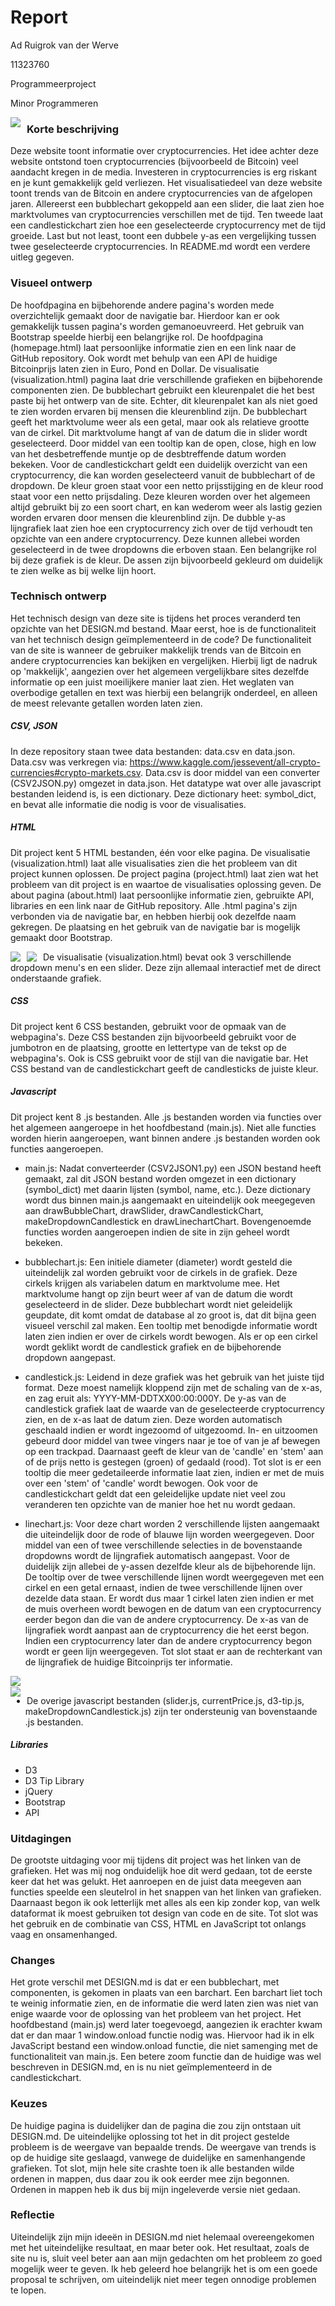 # Report

Ad Ruigrok van der Werve

11323760

Programmeerproject

Minor Programmeren

<img src="https://github.com/adrvdw/project/blob/master/doc%20/main1.png"
     style="float: left; margin-right: 10px;" />    

### Korte beschrijving

Deze website toont informatie over cryptocurrencies. Het idee achter deze website ontstond toen cryptocurrencies (bijvoorbeeld de Bitcoin) veel aandacht kregen in de media. Investeren in cryptocurrencies is erg riskant en je kunt gemakkelijk geld verliezen. Het visualisatiedeel van deze website toont trends van de Bitcoin en andere cryptocurrencies van de afgelopen jaren. Allereerst een bubblechart gekoppeld aan een slider, die laat zien hoe marktvolumes van cryptocurrencies verschillen met de tijd. Ten tweede laat een candlestickchart zien hoe een geselecteerde cryptocurrency met de tijd groeide. Last but not least, toont een dubbele y-as een vergelijking tussen twee geselecteerde cryptocurrencies. In README.md wordt een verdere uitleg gegeven.

### Visueel ontwerp

De hoofdpagina en bijbehorende andere pagina's worden mede overzichtelijk gemaakt door de navigatie bar.  Hierdoor kan er ook gemakkelijk tussen pagina's worden gemanoeuvreerd. Het gebruik van Bootstrap speelde hierbij een belangrijke rol. De hoofdpagina (homepage.html) laat persoonlijke informatie zien en een link naar de GitHub repository. Ook wordt met behulp van een API de huidige Bitcoinprijs laten zien in Euro, Pond en Dollar. De visualisatie (visualization.html) pagina laat drie verschillende grafieken en bijbehorende componenten zien. De bubblechart gebruikt een kleurenpalet die het best paste bij het ontwerp van de site. Echter, dit kleurenpalet kan als niet goed te zien worden ervaren bij mensen die kleurenblind zijn. De bubblechart geeft het marktvolume weer als een getal, maar ook als relatieve grootte van de cirkel. Dit marktvolume hangt af van de datum die in slider wordt geselecteerd. Door middel van een tooltip kan de open, close, high en low van het desbetreffende muntje op de desbtreffende datum worden bekeken. Voor de candlestickchart geldt een duidelijk overzicht van een cryptocurrency, die kan worden geselecteerd vanuit de bubblechart of de dropdown. De kleur groen staat voor een netto prijsstijging en de kleur rood staat voor een netto prijsdaling. Deze kleuren worden over het algemeen altijd gebruikt bij zo een soort chart, en kan wederom weer als lastig gezien worden ervaren door mensen die kleurenblind zijn. De dubble y-as lijngrafiek laat zien hoe een cryptocurrency zich over de tijd verhoudt ten opzichte van een andere cryptocurrency. Deze kunnen allebei worden geselecteerd in de twee dropdowns die erboven staan. Een belangrijke rol bij deze grafiek is de kleur. De assen zijn bijvoorbeeld gekleurd om duidelijk te zien welke as bij welke lijn hoort.

### Technisch ontwerp

Het technisch design van deze site is tijdens het proces veranderd ten opzichte van het DESIGN.md bestand. Maar eerst, hoe is de functionaliteit van het technisch design geïmplementeerd in de code? De functionaliteit van de site is wanneer de gebruiker makkelijk trends van de Bitcoin en andere cryptocurrencies kan bekijken en vergelijken. Hierbij ligt de nadruk op 'makkelijk', aangezien over het algemeen vergelijkbare sites dezelfde informatie op een juist moeilijkere manier laat zien. Het weglaten van overbodige getallen en text was hierbij een belangrijk onderdeel, en alleen de meest relevante getallen worden laten zien.

##### CSV, JSON

In deze repository staan twee data bestanden: data.csv en data.json. Data.csv was verkregen via: https://www.kaggle.com/jessevent/all-crypto-currencies#crypto-markets.csv. Data.csv is door middel van een converter (CSV2JSON.py) omgezet in data.json. Het datatype wat over alle javascript bestanden leidend is, is een dictionary. Deze dictionary heet: symbol_dict, en bevat alle informatie die nodig is voor de visualisaties.

##### HTML

Dit project kent 5 HTML bestanden, één voor elke pagina.  De visualisatie (visualization.html) laat alle visualisaties zien die het probleem van dit project kunnen oplossen. De project pagina (project.html) laat zien wat het probleem van dit project is en waartoe de visualisaties oplossing geven. De about pagina (about.html) laat persoonlijke informatie zien, gebruikte API, libraries en een link naar de GitHub repository. Alle .html pagina's zijn verbonden via de navigatie bar, en hebben hierbij ook dezelfde naam gekregen. De plaatsing en het gebruik van de navigatie bar is mogelijk gemaakt door Bootstrap.

<img src="https://github.com/adrvdw/project/blob/master/doc%20/about.png"
    style="float: left; margin-right: 10px;" />

<img src="https://github.com/adrvdw/project/blob/master/doc%20/project.png"
    style="float: left; margin-right: 10px;" />  

De visualisatie (visualization.html) bevat ook 3 verschillende dropdown menu's en een slider. Deze zijn allemaal interactief met de direct onderstaande grafiek.  

##### CSS

Dit project kent 6 CSS bestanden, gebruikt voor de opmaak van de webpagina's. Deze CSS bestanden zijn bijvoorbeeld gebruikt voor de jumbotron en de plaatsing, grootte en lettertype van de tekst op de webpagina's. Ook is CSS gebruikt voor de stijl van die navigatie bar. Het CSS bestand van de candlestickchart geeft de candlesticks de juiste kleur.

##### Javascript

Dit project kent 8 .js bestanden. Alle .js bestanden worden via functies over het algemeen aangeroepe in het hoofdbestand (main.js). Niet alle functies worden hierin aangeroepen, want binnen andere .js bestanden worden ook functies aangeroepen.

- main.js: Nadat converteerder (CSV2JSON1.py) een JSON bestand heeft gemaakt, zal dit JSON bestand worden omgezet in een dictionary (symbol_dict) met daarin lijsten (symbol, name, etc.). Deze dictionary wordt dus binnen main.js aangemaakt en uiteindelijk ook meegegeven aan drawBubbleChart, drawSlider, drawCandlestickChart, makeDropdownCandlestick en drawLinechartChart. Bovengenoemde functies worden aangeroepen indien de site in zijn geheel wordt bekeken.  

- bubblechart.js: Een initiele diameter (diameter) wordt gesteld die uiteindelijk zal worden gebruikt voor de cirkels in de grafiek. Deze cirkels krijgen als variabelen datum en marktvolume mee. Het marktvolume hangt op zijn beurt weer af van de datum die wordt geselecteerd in de slider. Deze bubblechart wordt niet geleidelijk geupdate, dit komt omdat de database al zo groot is, dat dit bijna geen visueel verschil zal maken. Een tooltip met benodigde informatie wordt laten zien indien er over de cirkels wordt bewogen. Als er op een cirkel wordt geklikt wordt de candlestick grafiek en de bijbehorende dropdown aangepast.

- candlestick.js: Leidend in deze grafiek was het gebruik van het juiste tijd format. Deze moest namelijk kloppend zijn met de schaling van de x-as, en zag eruit als: YYYY-MM-DDTXX00:00:000Y. De y-as van de candlestick grafiek laat de waarde van de geselecteerde cryptocurrency zien, en de x-as laat de datum zien. Deze worden automatisch geschaald indien er wordt ingezoomd of uitgezoomd. In- en uitzoomen gebeurd door middel van twee vingers naar je toe of van je af bewegen op een trackpad. Daarnaast geeft de kleur van de 'candle' en 'stem' aan of de prijs netto is gestegen (groen) of gedaald (rood). Tot slot is er een tooltip die meer gedetaileerde informatie laat zien, indien er met de muis over een 'stem' of 'candle' wordt bewogen. Ook voor de candlestickchart geldt dat een geleidelijke update niet veel zou veranderen ten opzichte van de manier hoe het nu wordt gedaan.

- linechart.js: Voor deze chart worden 2 verschillende lijsten aangemaakt die uiteindelijk door de rode of blauwe lijn worden weergegeven. Door middel van een of twee verschillende selecties in de bovenstaande dropdowns wordt de lijngrafiek automatisch aangepast. Voor de duidelijk zijn allebei de y-assen dezelfde kleur als de bijbehorende lijn. De tooltip over de twee verschillende lijnen wordt weergegeven met een cirkel en een getal ernaast, indien de twee verschillende lijnen over dezelde data staan. Er wordt dus maar 1 cirkel laten zien indien er met de muis overheen wordt bewogen en de datum van een cryptocurrency eerder begon dan die van de andere cryptocurrency. De x-as van de lijngrafiek wordt aanpast aan de cryptocurrency die het eerst begon. Indien een cryptocurrency later dan de andere cryptocurrency begon wordt er geen lijn weergegeven. Tot slot staat er aan de rechterkant van de lijngrafiek de huidige Bitcoinprijs ter informatie.

<img src="https://github.com/adrvdw/project/blob/master/doc%20/visualisation1.png"
     style="float: left; margin-right: 10px;" />  
<img src="https://github.com/adrvdw/project/blob/master/doc%20/visualisation2.png"
    style="float: left; margin-right: 10px;" />

- De overige javascript bestanden (slider.js, currentPrice.js, d3-tip.js, makeDropdownCandlestick.js) zijn ter ondersteunig van bovenstaande .js bestanden.

##### Libraries

- D3
- D3 Tip Library
- jQuery
- Bootstrap
- API

### Uitdagingen

De grootste uitdaging voor mij tijdens dit project was het linken van de grafieken. Het was mij nog onduidelijk hoe dit werd gedaan, tot de eerste keer dat het was gelukt. Het aanroepen en de juist data meegeven aan functies speelde een sleutelrol in het snappen van het linken van grafieken. Daarnaast begon ik ook letterlijk met alles als een kip zonder kop, van welk dataformat ik moest gebruiken tot design van code en de site. Tot slot was het gebruik en de combinatie van CSS, HTML en JavaScript tot onlangs vaag en onsamenhanged.

### Changes

Het grote verschil met DESIGN.md is dat er een bubblechart, met componenten, is gekomen in plaats van een barchart. Een barchart liet toch te weinig informatie zien, en de informatie die werd laten zien was niet van enige waarde voor de oplossing van het probleem van het project. Het hoofdbestand (main.js) werd later toegevoegd, aangezien ik erachter kwam dat er dan maar 1 window.onload functie nodig was. Hiervoor had ik in elk JavaScript bestand een window.onload functie, die niet samenging met de functionaliteit van main.js. Een betere zoom functie dan de huidige was wel beschreven in DESIGN.md, en is nu niet geïmplementeerd in de candlestickchart.

### Keuzes

De huidige pagina is duidelijker dan de pagina die zou zijn ontstaan uit DESIGN.md. De uiteindelijke oplossing tot het in dit project gestelde probleem is de weergave van bepaalde trends. De weergave van trends is op de huidige site geslaagd, vanwege de duidelijke en samenhangende grafieken. Tot slot, mijn hele site crashte toen ik alle bestanden wilde ordenen in mappen, dus daar zou ik ook eerder mee zijn begonnen. Ordenen in mappen heb ik dus bij mijn ingeleverde versie niet gedaan. 

### Reflectie

Uiteindelijk zijn mijn ideeën in DESIGN.md niet helemaal overeengekomen met het uiteindelijke resultaat, en maar beter ook. Het resultaat, zoals de site nu is, sluit veel beter aan aan mijn gedachten om het probleem zo goed mogelijk weer te geven. Ik heb geleerd hoe belangrijk het is om een goede proposal te schrijven, om uiteindelijk niet meer tegen onnodige problemen te lopen.
